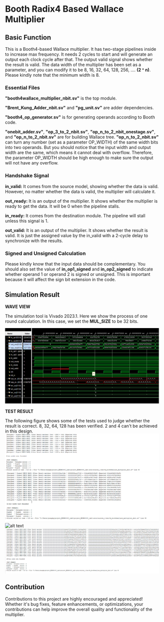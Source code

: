 # Booth Radix4 Based Wallace Multiplier
## Basic Function
This is a Booth4-based Wallace multiplier. It has two-stage pipelines inside to increase max frequency. It needs 2 cycles to start and will generate an output each clock cycle after that. The output valid signal shows whether the result is valid. The data width of the multiplier has been set as a parameter, and you can modify it to be 8, 16, 32, 64, 128, 256, .... **(2 ^ n)**. Please kindly note that the minimum width is 8.

### Essential Files

**"booth4wallace_multiplier_nbit.sv"** is the top module.

**"Brent_Kung_Adder_nbit.sv"** and **"pg_unit.sv"** are adder dependencies.

**"booth4_op_generator.sv"** is for generating operands according to Booth code.

**"onebit_adder.sv"**, **"op_3_to_2_nbit.sv"**, **"op_n_to_2_nbit_onestage.sv"**, and **"op_n_to_2_nbit.sv"** are for building Wallace tree. **"op_n_to_2_nbit.sv"** can turn any number (set as a parameter OP_WIDTH) of the same width bits into two operands. But you should notice that the input width and output width are the same, which means it cannot deal with overflow. Therefore, the parameter OP_WIDTH should be high enough to make sure the output will not have any overflow.

### Handshake Signal

**in_valid:** It comes from the source model, showing whether the data is valid. However, no matter whether the data is valid, the multiplier will calculate it.

**out_ready:** It is an output of the multiplier. It shows whether the multiplier is ready to get the data. It will be 0 when the pipeline stalls.

**in_ready:** It comes from the destination module. The pipeline will stall unless this signal is 1.

**out_valid:** It is an output of the multiplier. It shows whether the result is valid. It is just the assigned value by the in_valid with a 2-cycle delay to synchronize with the results.

### Signed and Unsigned Calculation
Please kindly know that the input data should be complementary. You should also set the value of __in_op1_signed__ and __in_op2_signed__ to indicate whether operand 1 or operand 2 is signed or unsigned. This is important because it will affect the sign bit extension in the code.

## Simulation Result
**WAVE VIEW**

The simulation tool is Vivado 2023.1. Here we show the process of one round calculation. In this case, we set the __MUL_SIZE__ to be 32 bits.

![alt text](png/MUL_WAVE.png)

**TEST RESULT**

The following figure shows some of the tests used to judge whether the result is correct.
8, 32, 64, 128 has been verified. 2 and 4 can't be achieved in this design.
![alt text](png/mul_8bit.png)
![alt text](png/mul_32bit.png)
![alt text](png/mul_64it.png)
![alt text](png/mul_128bit.png)


## Contribution
Contributions to this project are highly encouraged and appreciated! Whether it's bug fixes, feature enhancements, or optimizations, your contributions can help improve the overall quality and functionality of the multiplier.
